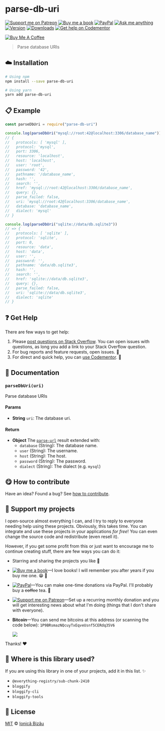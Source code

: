 <!-- Please do not edit this file. Edit the `blah` field in the `package.json` instead. If in doubt, open an issue. -->


















# parse-db-uri

 [![Support me on Patreon][badge_patreon]][patreon] [![Buy me a book][badge_amazon]][amazon] [![PayPal][badge_paypal_donate]][paypal-donations] [![Ask me anything](https://img.shields.io/badge/ask%20me-anything-1abc9c.svg)](https://github.com/IonicaBizau/ama) [![Version](https://img.shields.io/npm/v/parse-db-uri.svg)](https://www.npmjs.com/package/parse-db-uri) [![Downloads](https://img.shields.io/npm/dt/parse-db-uri.svg)](https://www.npmjs.com/package/parse-db-uri) [![Get help on Codementor](https://cdn.codementor.io/badges/get_help_github.svg)](https://www.codementor.io/johnnyb?utm_source=github&utm_medium=button&utm_term=johnnyb&utm_campaign=github)

<a href="https://www.buymeacoffee.com/H96WwChMy" target="_blank"><img src="https://www.buymeacoffee.com/assets/img/custom_images/yellow_img.png" alt="Buy Me A Coffee"></a>







> Parse database URIs

















## :cloud: Installation

```sh
# Using npm
npm install --save parse-db-uri

# Using yarn
yarn add parse-db-uri
```













## :clipboard: Example



```js
const parseDbUri = require("parse-db-uri")

console.log(parseDbUri("mysql://root:42@localhost:3306/database_name"))
// {
//   protocols: [ 'mysql' ],
//   protocol: 'mysql',
//   port: 3306,
//   resource: 'localhost',
//   host: 'localhost',
//   user: 'root',
//   password: '42',
//   pathname: '/database_name',
//   hash: '',
//   search: '',
//   href: 'mysql://root:42@localhost:3306/database_name',
//   query: {},
//   parse_failed: false,
//   uri: 'mysql://root:42@localhost:3306/database_name',
//   database: 'database_name',
//   dialect: 'mysql'
// }

console.log(parseDbUri("sqlite://data/db.sqlite3"))
// => {
//   protocols: [ 'sqlite' ],
//   protocol: 'sqlite',
//   port: 0,
//   resource: 'data',
//   host: 'data',
//   user: '',
//   password: '',
//   pathname: 'data/db.sqlite3',
//   hash: '',
//   search: '',
//   href: 'sqlite://data/db.sqlite3',
//   query: {},
//   parse_failed: false,
//   uri: 'sqlite://data/db.sqlite3',
//   dialect: 'sqlite'
// }
```











## :question: Get Help

There are few ways to get help:



 1. Please [post questions on Stack Overflow](https://stackoverflow.com/questions/ask). You can open issues with questions, as long you add a link to your Stack Overflow question.
 2. For bug reports and feature requests, open issues. :bug:
 3. For direct and quick help, you can [use Codementor](https://www.codementor.io/johnnyb). :rocket:





## :memo: Documentation


### `parseDbUri(uri)`
Parse database URIs

#### Params

- **String** `uri`: The database uri.

#### Return
- **Object** The [`parse-url`](https://github.com/IonicaBizau/parse-url) result extended with:
   - `database` (String): The database name.
   - `user` (String): The username.
   - `host` (String): The host.
   - `password` (String): The password.
   - `dialect` (String): The dialect (e.g. `mysql`)














## :yum: How to contribute
Have an idea? Found a bug? See [how to contribute][contributing].


## :sparkling_heart: Support my projects
I open-source almost everything I can, and I try to reply to everyone needing help using these projects. Obviously,
this takes time. You can integrate and use these projects in your applications *for free*! You can even change the source code and redistribute (even resell it).

However, if you get some profit from this or just want to encourage me to continue creating stuff, there are few ways you can do it:


 - Starring and sharing the projects you like :rocket:
 - [![Buy me a book][badge_amazon]][amazon]—I love books! I will remember you after years if you buy me one. :grin: :book:
 - [![PayPal][badge_paypal]][paypal-donations]—You can make one-time donations via PayPal. I'll probably buy a ~~coffee~~ tea. :tea:
 - [![Support me on Patreon][badge_patreon]][patreon]—Set up a recurring monthly donation and you will get interesting news about what I'm doing (things that I don't share with everyone).
 - **Bitcoin**—You can send me bitcoins at this address (or scanning the code below): `1P9BRsmazNQcuyTxEqveUsnf5CERdq35V6`

    ![](https://i.imgur.com/z6OQI95.png)


Thanks! :heart:
















## :dizzy: Where is this library used?
If you are using this library in one of your projects, add it in this list. :sparkles:

 - `@everything-registry/sub-chunk-2410`
 - `bloggify`
 - `bloggify-cli`
 - `bloggify-tools`











## :scroll: License

[MIT][license] © [Ionică Bizău][website]






[license]: /LICENSE
[website]: https://ionicabizau.net
[contributing]: /CONTRIBUTING.md
[docs]: /DOCUMENTATION.md
[badge_patreon]: https://ionicabizau.github.io/badges/patreon.svg
[badge_amazon]: https://ionicabizau.github.io/badges/amazon.svg
[badge_paypal]: https://ionicabizau.github.io/badges/paypal.svg
[badge_paypal_donate]: https://ionicabizau.github.io/badges/paypal_donate.svg
[patreon]: https://www.patreon.com/ionicabizau
[amazon]: http://amzn.eu/hRo9sIZ
[paypal-donations]: https://www.paypal.com/cgi-bin/webscr?cmd=_s-xclick&hosted_button_id=RVXDDLKKLQRJW
